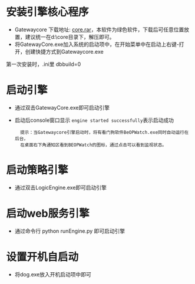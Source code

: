# 安装引擎核心程序

* Gatewaycore  下载地址: [core.rar](http://beop.rnbtech.com.hk/static/help/BEOPGatewayCore_2015_12_18.rar)，本软件为绿色软件，下载后可任意位置放置，建议统一在d:\core目录下，解压即可。
* 将GatewayCore.exe加入系统的启动项中，在开始菜单中在启动上右键-打开，创建快捷方式到Gatewaycore.exe

第一次安装时，.ini里 dbbuild=0

# 启动引擎

* 通过双击GatewayCore.exe即可启动引擎
* 启动后console窗口显示 `engine started successfully`表示启动成功

  ```
    提示：当Gatewaycore引擎启动时，将有看门狗软件BeOPWatch.exe同时自动运行在后台，
    在桌面右下角通知区看到BEOPWatch的图标，通过点击可以看到监视状态。
  ```

# 启动策略引擎

* 通过双击LogicEngine.exe即可启动引擎

# 启动web服务引擎

* 通过命令行 python runEngine.py 即可启动引擎

# 设置开机自启动

* 将dog.exe放入开机启动项中即可



